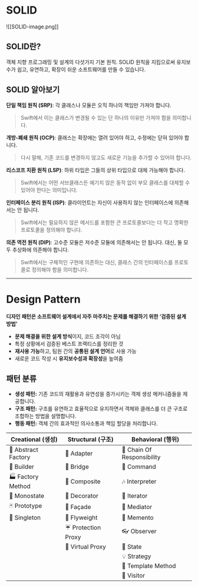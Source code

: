 
# SOLID
![[SOLID-image.png]]
## SOLID란? 
객체 지향 프로그래밍 및 설계의 다섯가지 기본 원칙.
SOLID 원칙을 지킴으로써 유지보수가 쉽고, 유연하고, 확장이 쉬운 소프트웨어를 만들 수 있습니다.
## SOLID 알아보기
**단일 책임 원칙 (SRP)**: 각 클래스나 모듈은 오직 하나의 책임만 가져야 합니다. 
> Swift에서 이는 클래스가 변경될 수 있는 단 하나의 이유만 가져야 함을 의미합니다.

**개방-폐쇄 원칙 (OCP)**: 클래스는 확장에는 열려 있어야 하고, 수정에는 닫혀 있어야 합니다. 
> 다시 말해, 기존 코드를 변경하지 않고도 새로운 기능을 추가할 수 있어야 합니다.

**리스코프 치환 원칙 (LSP)**: 하위 타입은 그들의 상위 타입으로 대체 가능해야 합니다. 
> Swift에서는 어떤 서브클래스든 예기치 않은 동작 없이 부모 클래스를 대체할 수 있어야 한다는 의미입니다.

**인터페이스 분리 원칙 (ISP)**: 클라이언트는 자신이 사용하지 않는 인터페이스에 의존해서는 안 됩니다.
> Swift에서는 필요하지 않은 메서드를 포함한 큰 프로토콜보다는 더 작고 명확한 프로토콜을 정의해야 합니다.

**의존 역전 원칙 (DIP)**: 고수준 모듈은 저수준 모듈에 의존해서는 안 됩니다. 대신, 둘 모두 추상화에 의존해야 합니다. 
> Swift에서는 구체적인 구현에 의존하는 대신, 클래스 간의 인터페이스를 프로토콜로 정의해야 함을 의미합니다.

---
# Design Pattern

**디자인 패턴은 소프트웨어 설계에서 자주 마주치는 문제를 해결하기 위한 ‘검증된 설계 방법’**
- **문제 해결을 위한 설계 방식**이지, 코드 조각이 아님
- 특정 상황에서 검증된 베스트 프랙티스를 정리한 것
- **재사용 가능**하고, 팀원 간의 **공통된 설계 언어**로 사용 가능
- 새로운 코드 작성 시 **유지보수성과 확장성**을 높여줌
## 패턴 분류
- **생성 패턴:** 기존 코드의 재활용과 유연성을 증가시키는 객체 생성 메커니즘들을 제공합니다.
- **구조 패턴:** 구조를 유연하고 효율적으로 유지하면서 객체와 클래스를 더 큰 구조로 조합하는 방법을 설명합니다.
- **행동 패턴:** 객체 간의 효과적인 의사소통과 책임 할당을 처리합니다.

| Creational (생성)     | Structural (구조)    | Behavioral (행위)            |
| ------------------- | ------------------ | -------------------------- |
| 🌰 Abstract Factory | 🔌 Adapter         | 🐝 Chain Of Responsibility |
| 👷 Builder          | 🌉 Bridge          | 👫 Command                 |
| 🏭 Factory Method   | 🌿 Composite       | 🎶 Interpreter             |
| 🔂 Monostate        | 🍧 Decorator       | 🍫 Iterator                |
| 🃏 Prototype        | 🎁 Façade          | 💐 Mediator                |
| 💍 Singleton        | 🍃 Flyweight       | 💾 Memento                 |
|                     | ☔ Protection Proxy | 👓 Observer                |
|                     | 🍬 Virtual Proxy   | 🐉 State                   |
|                     |                    | 💡 Strategy                |
|                     |                    | 📝 Template Method         |
|                     |                    | 🏃 Visitor                 |
